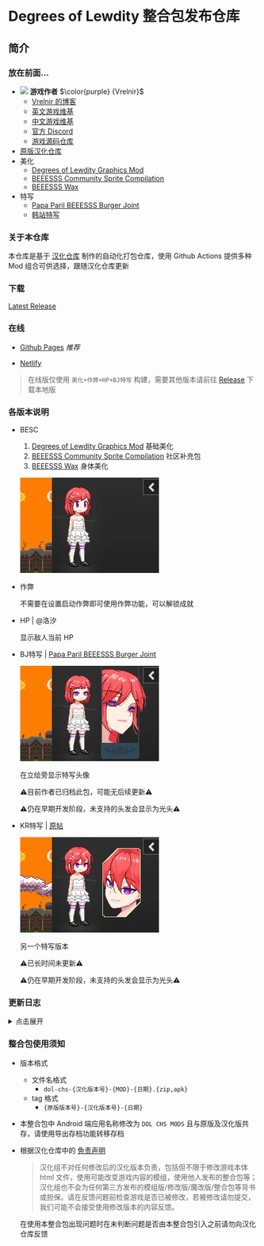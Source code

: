 # Degrees of Lewdity 整合包发布仓库

## 简介
### 放在前面...
- <img decoding="async" src="https://gitgud.io/uploads/-/system/user/avatar/9096/avatar.png" width="24"> <b>游戏作者</b> $\color{purple} {Vrelnir}$
  - [Vrelnir 的博客][blog]
  - [英文游戏维基][wiki-en]
  - [中文游戏维基][wiki-cn]
  - [官方 Discord][discord]
  - [游戏源码仓库][gitgud]
- [原版汉化仓库][github-chs]
- 美化
  - [Degrees of Lewdity Graphics Mod][beeesss]
  - [BEEESSS Community Sprite Compilation][beeesss-ext]
  - [BEEESSS Wax][beeesss-wex]
- 特写
  - [Papa Paril BEEESSS Burger Joint][avatar-bj]
  - [韩站特写][avatar-kr]


### 关于本仓库

本仓库是基于 [汉化仓库][github-chs] 制作的自动化打包仓库，使用 Github Actions 提供多种 Mod 组合可供选择，跟随汉化仓库更新

### 下载

[Latest Release](https://github.com/sakarie9/DOL-CHS-MODS/releases/latest)

### 在线

- [Github Pages](https://dol-chs-mods.github.io/pages/)  *推荐*

- [Netlify](https://dol-chs-mods.netlify.app)

> 在线版仅使用 `美化+作弊+HP+BJ特写` 构建，需要其他版本请前往 [Release](https://github.com/sakarie9/DOL-CHS-MODS/releases) 下载本地版

### 各版本说明

- BESC
  1. [Degrees of Lewdity Graphics Mod][beeesss] 基础美化
  2. [BEEESSS Community Sprite Compilation][beeesss-ext] 社区补充包
  3. [BEEESSS Wax][beeesss-wex] 身体美化

  ![预览](assets/beautify.webp)

- 作弊

  不需要在设置启动作弊即可使用作弊功能，可以解锁成就

- HP | @洛汐

  显示敌人当前 HP

- BJ特写 | [Papa Paril BEEESSS Burger Joint][avatar-bj]

  ![预览](assets/beautify-avatarbj.webp)

  在立绘旁显示特写头像

  ⚠️目前作者已归档此包，可能无后续更新⚠️

  ⚠️仍在早期开发阶段，未支持的头发会显示为光头⚠️

- KR特写 | [原帖][avatar-kr]

  ![预览](assets/beautify-avatarkr.webp)

  另一个特写版本

  ⚠️已长时间未更新⚠️

  ⚠️仍在早期开发阶段，未支持的头发会显示为光头⚠️

### 更新日志
<details>
<summary>点击展开</summary>

- 1007

  添加 BEEESSS Wax 身体美化

- 0914

  移除世界扩展

  使用新格式HP显示

- 0911

  修改特写命名

  > 特写1 -> KR特写

  > 特写2 -> BJ特写

- 0908

  新增世界扩展作为底包

- v1.3.0-0904

  修正特写2未被应用的问题

- v1.3.0-0903

  添加特写1和特写2及HP显示

- v1.3.0-0902
  
  首次更新

</details>

### 整合包使用须知

- 版本格式
  - 文件名格式
    - `dol-chs-{汉化版本号}-{MOD}-{日期}.{zip,apk}`
  - tag 格式
    - `{原版版本号}-{汉化版本号}-{日期}`

- 本整合包中 Android 端应用名称修改为 `DOL CHS MODS` 且与原版及汉化版共存，请使用导出存档功能转移存档

- 根据汉化仓库中的 [免责声明](https://github.com/Eltirosto/Degrees-of-Lewdity-Chinese-Localization/blob/main/README.md#%E5%85%8D%E8%B4%A3%E5%A3%B0%E6%98%8E)

    > 汉化组不对任何修改后的汉化版本负责，包括但不限于修改游戏本体 html 文件，使用可能改变游戏内容的模组，使用他人发布的整合包等；汉化组也不会为任何第三方发布的模组版/修改版/魔改版/整合包等背书或担保。请在反馈问题前检查游戏是否已被修改，若被修改请勿提交，我们可能不会接受使用修改版本的内容反馈。

    在使用本整合包出现问题时在未判断问题是否由本整合包引入之前请勿向汉化仓库反馈

[blog]: https://vrelnir.blogspot.com
[wiki-en]: https://degreesoflewdity.miraheze.org/wiki
[wiki-cn]: https://degreesoflewditycn.miraheze.org/wiki
[gitgud]: https://gitgud.io/Vrelnir/degrees-of-lewdity/-/tree/master
[discord]: https://discord.gg/VznUtEh
[github-chs]: https://github.com/Eltirosto/Degrees-of-Lewdity-Chinese-Localization

[beeesss]: https://gitgud.io/BEEESSS/degrees-of-lewdity-graphics-mod
[beeesss-ext]: https://gitgud.io/Kaervek/kaervek-beeesss-community-sprite-compilation
[beeesss-wex]: https://gitgud.io/GTXMEGADUDE/beeesss-wax
[avatar-bj]: https://gitgud.io/GTXMEGADUDE/papa-paril-burger-joint
[avatar-kr]: https://arca.live/b/textgame/83875947
